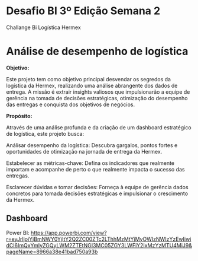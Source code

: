 # Desafio BI 3º Edição Semana 2
Challange Bi Logística Hermex

# Análise de desempenho de logística

**Objetivo:**

Este projeto tem como objetivo principal desvendar os segredos da logística da Hermex, realizando uma análise abrangente dos dados de entrega. A missão é extrair insights valiosos que impulsionarão a equipe de gerência na tomada de decisões estratégicas, otimização do desempenho das entregas e conquista dos objetivos de negócios.

**Propósito:**

Através de uma análise profunda e da criação de um dashboard estratégico de logística, este projeto busca:

Análisar desempenho da logística: Descubra gargalos, pontos fortes e oportunidades de otimização na jornada de entrega da Hermex.

Estabelecer as métricas-chave: Defina os indicadores que realmente importam e acompanhe de perto o que realmente impacta o sucesso das entregas.

Esclarecer dúvidas e tomar decisões: Forneça à equipe de gerência dados concretos para tomada decisões estratégicas e impulsionar o crescimento da Hermex.


## Dashboard
Power BI: https://app.powerbi.com/view?r=eyJrIjoiYjBmNWY0YjItY2Q2ZC00ZTc2LThhMzMtYjMyOWIzNWIzYzEwIiwidCI6ImQxYmIyZGQyLWM2ZTEtNGI3MC05ZGY3LWFiY2IxMzYzMTU4MiJ9&pageName=8966a38e41bad750a93b
